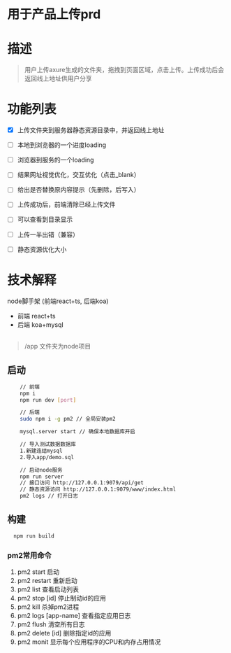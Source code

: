 # 用于产品上传prd

# 描述
> 用户上传axure生成的文件夹，拖拽到页面区域，点击上传。上传成功后会返回线上地址供用户分享

# 功能列表
 - [x] 上传文件夹到服务器静态资源目录中，并返回线上地址
 - [ ] 本地到浏览器的一个进度loading
 - [ ] 浏览器到服务的一个loading
 - [ ] 结果网址视觉优化，交互优化（点击_blank）
 - [ ] 给出是否替换原内容提示（先删除，后写入）
 - [ ] 上传成功后，前端清除已经上传文件
 - [ ] 可以查看到目录显示
 - [ ] 上传一半出错（兼容）
 - [ ] 静态资源优化大小



# 技术解释
node脚手架 (前端react+ts, 后端koa)
- 前端 react+ts
- 后端 koa+mysql


##
> /app 文件夹为node项目

## 启动
``` bash
    // 前端
    npm i
    npm run dev [port]

    // 后端
    sudo npm i -g pm2 // 全局安装pm2

    mysql.server start // 确保本地数据库开启

    // 导入测试数据数据库
    1.新建连结mysql
    2.导入app/demo.sql

    // 启动node服务
    npm run server
    // 接口访问 http://127.0.0.1:9079/api/get
    // 静态资源访问 http://127.0.0.1:9079/www/index.html
    pm2 logs // 打开日志
```

## 构建
```bash
  npm run build
```


### pm2常用命令
1. pm2 start 启动
2. pm2 restart 重新启动
3. pm2 list 查看启动列表
4. pm2 stop [id] 停止制动id的应用
5. pm2 kill 杀掉pm2进程
6. pm2 logs [app-name] 查看指定应用日志
7. pm2 flush 清空所有日志
8. pm2 delete [id]  删除指定id的应用
9. pm2 monit 显示每个应用程序的CPU和内存占用情况